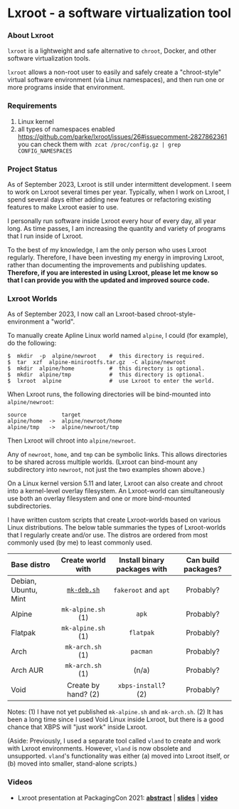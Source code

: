 # Lxroot - a software virtualization tool


### About Lxroot

`lxroot` is a lightweight and safe alternative to `chroot`, Docker, and other software virtualization tools.

`lxroot` allows a non-root user to easily and safely create a "chroot-style" virtual software environment (via Linux namespaces), and then run one or more programs inside that environment.

### Requirements 
1. Linux kernel
2. all types of namespaces enabled https://github.com/parke/lxroot/issues/26#issuecomment-2827862361 you can check them with```
zcat /proc/config.gz | grep CONFIG_NAMESPACES```
###  Project Status

As of September 2023, Lxroot is still under intermittent development.
I seem to work on Lxroot several times per year.  Typically, when I
work on Lxroot, I spend several days either adding new features or
refactoring existing features to make Lxroot easier to use.

I personally run software inside Lxroot every hour of every day, all year long.
As time passes, I am increasing the quantity and variety of programs that I run inside of Lxroot.

To the best of my knowledge, I am the only person who uses Lxroot
regularly.  Therefore, I have been investing my energy in improving
Lxroot, rather than documenting the improvements and publishing
updates.  **Therefore, if you are interested in using Lxroot, please let
me know so that I can provide you with the updated and improved source
code.**

###  Lxroot Worlds

As of September 2023, I now call an Lxroot-based chroot-style-environment a "world".

To manually create Apline Linux world named `alpine`, I could
(for example), do the following:

```
$  mkdir  -p  alpine/newroot    #  this directory is required.
$  tar  xzf  alpine-minirootfs.tar.gz  -C alpine/newroot
$  mkdir  alpine/home           #  this directory is optional.
$  mkdir  alpine/tmp            #  this directory is optional.
$  lxroot  alpine               #  use Lxroot to enter the world.
```

When Lxroot runs, the following directories will be bind-mounted into
`alpine/newroot`:

```
source           target
alpine/home  ->  alpine/newroot/home
alpine/tmp   ->  alpine/newroot/tmp
```

Then Lxroot will chroot into `alpine/newroot`.

Any of `newroot`, `home`, and `tmp` can be symbolic links.  This
allows directories to be shared across multiple worlds.  (Lxroot can
bind-mount any subdirectory into `newroot`, not just the two examples shown above.)

On a Linux kernel version 5.11 and later,
Lxroot can also create and chroot into a kernel-level overlay
filesystem.  An Lxroot-world can simultaneously use both an overlay filesystem
and one or more bind-mounted subdirectories.

I have written custom scripts that create Lxroot-worlds based on
various Linux distributions.  The below table summaries the types of
Lxroot-worlds that I regularly create and/or use.  The distros are
ordered from most commonly used (by me) to least commonly used.

|  Base distro           |  Create world with     |  Install binary packages with  |  Can build packages?  |
|  :--                   |  :-:                   |  :-:                           |  :-:                  |
|  Debian, Ubuntu, Mint  |  [`mk-deb.sh`](https://github.com/parke/lxroot/blob/master/aux/mk-deb.sh)  |  `fakeroot` and `apt`          |  Probably?            |
|  Alpine                |  `mk-alpine.sh`  (1)   |  `apk`                         |  Probably?            |
|  Flatpak               |  `mk-alpine.sh`  (1)   |  `flatpak`                     |  Probably?            |
|  Arch                  |  `mk-arch.sh`  (1)     |  `pacman`                      |  Probably?            |
|  Arch AUR              |  `mk-arch.sh`  (1)     |  (n/a)                         |  Probably?            |
|  Void                  |  Create by hand?  (2)  |  `xbps-install`?  (2)          |  Probably?            |

Notes:  (1) I have not yet published `mk-alpine.sh` and `mk-arch.sh`.  (2) It has been a long time since I used Void Linux inside Lxroot, but there is a good chance that XBPS will "just work" inside Lxroot.

(Aside: Previously, I used a separate tool called `vland` to create and
work with Lxroot environments.  However, `vland` is now obsolete and
unsupported.  `vland`'s functionality was either (a) moved into Lxroot
itself, or (b) moved into smaller, stand-alone scripts.)

### Videos

-  Lxroot presentation at PackagingCon 2021:  [**abstract**](https://pretalx.com/packagingcon-2021/talk/PMPUSW/)  |  [**slides**](https://pretalx.com/media/packagingcon-2021/submissions/PMPUSW/resources/20211110_Lxroot_7ILURuB.pdf)  |  [**video**](https://www.youtube.com/watch?v=1rw7ww0k_mk)

<!--  version  20230926.0  -->
